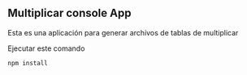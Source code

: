 ## Multiplicar console App

Esta es una aplicación para generar archivos de tablas de multiplicar

Ejecutar este comando

```
npm install
```